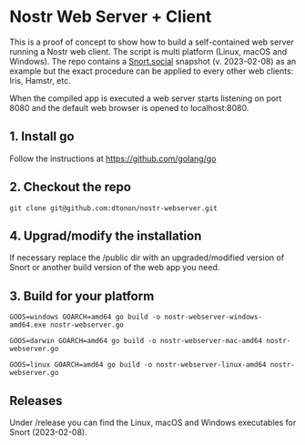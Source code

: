 # Nostr Web Server + Client

This is a proof of concept to show how to build a self-contained web server running a Nostr web client. The script is multi platform (Linux, macOS and Windows). The repo contains a [Snort.social](https://github.com/v0l/snort) snapshot (v. 2023-02-08) as an example but the exact procedure can be applied to every other web clients: Iris, Hamstr, etc.

When the compiled app is executed a web server starts listening on port 8080 and the default web browser is opened to localhost:8080.

## 1. Install go
Follow the instructions at https://github.com/golang/go

## 2. Checkout the repo

```
git clone git@github.com:dtonon/nostr-webserver.git
````

## 4. Upgrad/modify the installation

If necessary replace the /public dir with an upgraded/modified version of Snort or another build version of the web app you need.

## 3. Build for your platform

```
GOOS=windows GOARCH=amd64 go build -o nostr-webserver-windows-amd64.exe nostr-webserver.go

GOOS=darwin GOARCH=amd64 go build -o nostr-webserver-mac-amd64 nostr-webserver.go

GOOS=linux GOARCH=amd64 go build -o nostr-webserver-linux-amd64 nostr-webserver.go

```

## Releases

Under /release you can find the Linux, macOS and Windows executables for Snort (2023-02-08).